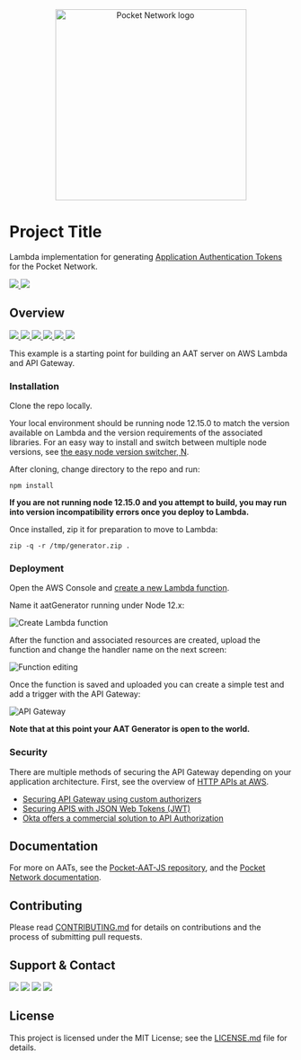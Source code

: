 <div align="center">
  <a href="https://www.pokt.network">
    <img src="https://pokt.network/wp-content/uploads/2018/12/Logo-488x228-px.png" alt="Pocket Network logo" width="340"/>
  </a>
</div>

# Project Title

Lambda implementation for generating [Application Authentication Tokens](https://github.com/pokt-network/pocket-aat-js) for the Pocket Network.
<div align="lef">
  <a  href="https://developer.mozilla.org/en-US/docs/Web/JavaScript/Reference">
    <img src="https://img.shields.io/badge/js-reference-yellow.svg"/>
  </a>
  <a href="https://nodejs.org/"><img  src="https://img.shields.io/badge/node-%3E%3D%2011.6.0-brightgreen"/></a>
</div>

## Overview
<div align="left">
  <a  href="https://github.com/pokt-network/pocket-aat-lambda/releases">
    <img src="https://img.shields.io/github/release-pre/pokt-network/pocket-aat-lambda.svg"/>
  </a>
  <a  href="https://github.com/pokt-network/pocket-aat-lambda/pulse">
    <img src="https://img.shields.io/github/contributors/pokt-network/pocket-aat-lambda.svg"/>
  </a>
  <a href="https://opensource.org/licenses/MIT">
    <img src="https://img.shields.io/badge/License-MIT-blue.svg"/>
  </a>
  <a href="https://github.com/pokt-network/pocket-aat-lambda/pulse">
    <img src="https://img.shields.io/github/last-commit/pokt-network/pocket-aat-lambda.svg"/>
  </a>
  <a href="https://github.com/pokt-network/pocket-aat-lambda/pulls">
    <img src="https://img.shields.io/github/issues-pr/pokt-network/pocket-aat-lambda.svg"/>
  </a>
  <a href="https://github.com/pokt-network/pocket-aat-lambda/issues">
    <img src="https://img.shields.io/github/issues-closed/pokt-network/pocket-aat-lambda.svg"/>
  </a>
</div>

This example is a starting point for building an AAT server on AWS Lambda and API Gateway.

### Installation

Clone the repo locally. 

Your local environment should be running node 12.15.0 to match the version available on Lambda and the version requirements of the associated libraries. For an easy way to install and switch between multiple node versions, see [the easy node version switcher, N](https://github.com/tj/n).

After cloning, change directory to the repo and run:

```
npm install
```
**If you are not running node 12.15.0 and you attempt to build, you may run into version incompatibility errors once you deploy to Lambda.**

Once installed, zip it for preparation to move to Lambda:

```
zip -q -r /tmp/generator.zip .
```

### Deployment

Open the AWS Console and [create a new Lambda function](https://console.aws.amazon.com/lambda/home?region=us-east-1#/create/function).

Name it aatGenerator running under Node 12.x:

<img src="https://user-images.githubusercontent.com/16605170/76672242-77396900-6558-11ea-8516-d7640ca627ad.png" alt="Create Lambda function" />

After the function and associated resources are created, upload the function and change the handler name on the next screen:

<img src="https://user-images.githubusercontent.com/16605170/76672350-3ee65a80-6559-11ea-9f83-508bd33b7682.png" alt="Function editing" />

Once the function is saved and uploaded you can create a simple test and add a trigger with the API Gateway:

<img src="https://user-images.githubusercontent.com/16605170/76672396-a3091e80-6559-11ea-9c4d-c7342a45c6a8.png" alt="API Gateway" />

**Note that at this point your AAT Generator is open to the world.**


### Security

There are multiple methods of securing the API Gateway depending on your application architecture. First, see the overview of [HTTP APIs at AWS](https://docs.aws.amazon.com/apigateway/latest/developerguide/http-api.html).

- [Securing API Gateway using custom authorizers](https://auth0.com/docs/integrations/aws-api-gateway/custom-authorizers)
- [Securing APIS with JSON Web Tokens (JWT)](https://hackernoon.com/securing-apis-with-json-web-tokens-and-an-api-gateway-b9b589149616)
- [Okta offers a commercial solution to API Authorization](https://www.okta.com/products/api-access-management/)


## Documentation

For more on AATs, see the [Pocket-AAT-JS repository](https://github.com/pokt-network/pocket-aat-js), and the [Pocket Network documentation](https://docs.pokt.network/docs).

## Contributing

Please read [CONTRIBUTING.md](https://github.com/pokt-network/repo-template/blob/master/CONTRIBUTING.md) for details on contributions and the process of submitting pull requests.

## Support & Contact

<div>
  <a href="https://twitter.com/poktnetwork" ><img src="https://img.shields.io/twitter/url/http/shields.io.svg?style=social"></a>
  <a href="https://t.me/POKTnetwork"><img src="https://img.shields.io/badge/Telegram-blue.svg"></a>
  <a href="https://www.facebook.com/POKTnetwork" ><img src="https://img.shields.io/badge/Facebook-red.svg"></a>
  <a href="https://research.pokt.network"><img src="https://img.shields.io/discourse/https/research.pokt.network/posts.svg"></a>
</div>


## License

This project is licensed under the MIT License; see the [LICENSE.md](LICENSE.md) file for details.
